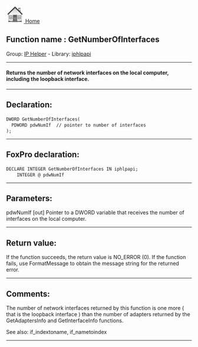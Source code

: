 [<img src="../../images/home.png"> Home ](https://github.com/VFPX/Win32API)  

## Function name : GetNumberOfInterfaces
Group: [IP Helper](../../functions_group.md#IP_Helper)  -  Library: [iphlpapi](../../../libraries.md#iphlpapi)  
***  


#### Returns the number of network interfaces on the local computer, including the loopback interface. 
***  


## Declaration:
```foxpro  
DWORD GetNumberOfInterfaces(
  PDWORD pdwNumIf  // pointer to number of interfaces
);  
```  
***  


## FoxPro declaration:
```foxpro  
DECLARE INTEGER GetNumberOfInterfaces IN iphlpapi;
	INTEGER @ pdwNumIf  
```  
***  


## Parameters:
pdwNumIf 
[out] Pointer to a DWORD variable that receives the number of interfaces on the local computer.   
***  


## Return value:
If the function succeeds, the return value is NO_ERROR (0). If the function fails, use FormatMessage to obtain the message string for the returned error.  
***  


## Comments:
The number of network interfaces returned by this function is one more ( that is the loopback interface ) than the number of adapters returned by the GetAdaptersInfo and GetInterfaceInfo functions.  
  
See also: if_indextoname, if_nametoindex   
  
***  

